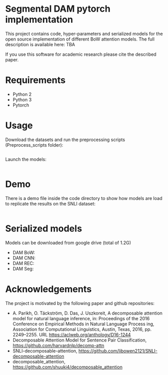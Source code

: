 # Segmental DAM pytorch implementation
This project contains code, hyper-parameters and serialized models for the open source implementation of different BoW attention models.
The full description is available here: TBA

If you use this software for academic research please cite the described paper.

# Requirements
- Python 2
- Python 3
- Pytorch

# Usage
Download the datasets and run the preprocessing scripts (Preprocess_scripts folder):

```

```

Launch the models:
```

```
# Demo
There is a demo file inside the code directory to show how models are load to replicate the results on the SNLI dataset:
```

```

# Serialized models
Models can be downloaded from google drive (total of 1.2G)

- DAM BoW: 
- DAM CNN: 
- DAM REC: 
- DAM Seg: 

# Acknowledgements

The project is motivated by the following paper and github repositories:

* A. Parikh, O. Täckström, D. Das, J. Uszkoreit, A decomposable attention model for natural language inference, in: Proceedings of the 2016 Conference on Empirical Methods in Natural Language Process
ing, Association for Computational Linguistics, Austin, Texas, 2016, pp. 2249–2255. URL https://aclweb.org/anthology/D16-1244
* Decomposable Attention Model for Sentence Pair Classification, https://github.com/harvardnlp/decomp-attn
* SNLI-decomposable-attention, https://github.com/libowen2121/SNLI-decomposable-attention
* decomposable_attention, https://github.com/shuuki4/decomposable_attention
